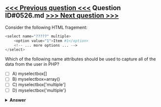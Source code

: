 [<<< Previous question <<<](0525.md)   Question ID#0526.md   [>>> Next question >>>](0527.md)
---

Consider the following HTML fragement:
```php
<select name="?????" multiple>
    <option value="1">Item #1</option>
    <!-- ... more options ... -->
</select>
```
Which of the following name attributes should be used to capture all of the data from the user in PHP?

- [ ] A) myselectbox[]
- [ ] B) myselectbox=array()
- [ ] C) myselectbox['multiple']
- [ ] D) myselectbox{'multiple'}

<details><summary><b>Answer</b></summary>
<p>
  Answer: <strong>A</strong>
</p>
</details>
